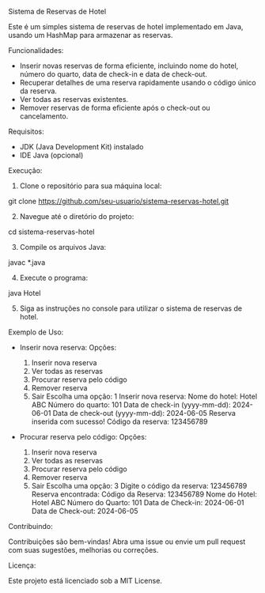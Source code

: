 Sistema de Reservas de Hotel

Este é um simples sistema de reservas de hotel implementado em Java, usando um HashMap para armazenar as reservas.

Funcionalidades:

- Inserir novas reservas de forma eficiente, incluindo nome do hotel, número do quarto, data de check-in e data de check-out.
- Recuperar detalhes de uma reserva rapidamente usando o código único da reserva.
- Ver todas as reservas existentes.
- Remover reservas de forma eficiente após o check-out ou cancelamento.

Requisitos:

- JDK (Java Development Kit) instalado
- IDE Java (opcional)

Execução:

1. Clone o repositório para sua máquina local:

git clone https://github.com/seu-usuario/sistema-reservas-hotel.git

2. Navegue até o diretório do projeto:

cd sistema-reservas-hotel

3. Compile os arquivos Java:

javac *.java

4. Execute o programa:

java Hotel

5. Siga as instruções no console para utilizar o sistema de reservas de hotel.

Exemplo de Uso:

- Inserir nova reserva:
  Opções:
  1. Inserir nova reserva
  2. Ver todas as reservas
  3. Procurar reserva pelo código
  4. Remover reserva
  5. Sair
  Escolha uma opção: 1
  Inserir nova reserva:
  Nome do hotel: Hotel ABC
  Número do quarto: 101
  Data de check-in (yyyy-mm-dd): 2024-06-01
  Data de check-out (yyyy-mm-dd): 2024-06-05
  Reserva inserida com sucesso! Código da reserva: 123456789

- Procurar reserva pelo código:
  Opções:
  1. Inserir nova reserva
  2. Ver todas as reservas
  3. Procurar reserva pelo código
  4. Remover reserva
  5. Sair
  Escolha uma opção: 3
  Digite o código da reserva: 123456789
  Reserva encontrada:
  Código da Reserva: 123456789
  Nome do Hotel: Hotel ABC
  Número do Quarto: 101
  Data de Check-in: 2024-06-01
  Data de Check-out: 2024-06-05

Contribuindo:

Contribuições são bem-vindas! Abra uma issue ou envie um pull request com suas sugestões, melhorias ou correções.

Licença:

Este projeto está licenciado sob a MIT License.
